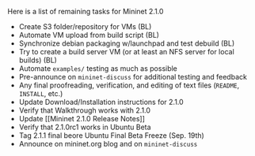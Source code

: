 Here is a list of remaining tasks for Mininet 2.1.0

* Create S3 folder/repository for VMs (BL)
* Automate VM upload from build script (BL)
* Synchronize debian packaging w/launchpad and test debuild (BL)
* Try to create a build server VM (or at least an NFS server for local builds) (BL)
* Automate `examples/` testing as much as possible
* Pre-announce on `mininet-discuss` for additional testing and feedback
* Any final proofreading, verification, and editing of text files (`README`, `INSTALL`, etc.)
* Update Download/Installation instructions for 2.1.0
* Verify that Walkthrough works with 2.1.0
* Update [[Mininet 2.1.0 Release Notes]]
* Verify that 2.1.0rc1 works in Ubuntu Beta
* Tag 2.1.1 final beore Ubuntu Final Beta Freeze (Sep. 19th)
* Announce on mininet.org blog and on `mininet-discuss`

